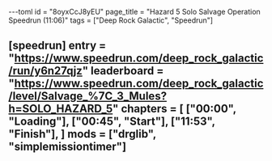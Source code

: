 ---toml
id = "8oyxCcJ8yEU"
page_title = "Hazard 5 Solo Salvage Operation Speedrun (11:06)"
tags = ["Deep Rock Galactic", "Speedrun"]

[speedrun]
entry = "https://www.speedrun.com/deep_rock_galactic/run/y6n27qjz"
leaderboard = "https://www.speedrun.com/deep_rock_galactic/level/Salvage_%7C_3_Mules?h=SOLO_HAZARD_5"
chapters = [
  ["00:00", "Loading"],
  ["00:45", "Start"],
  ["11:53", "Finish"],
]
mods = ["drglib", "simplemissiontimer"]
---
